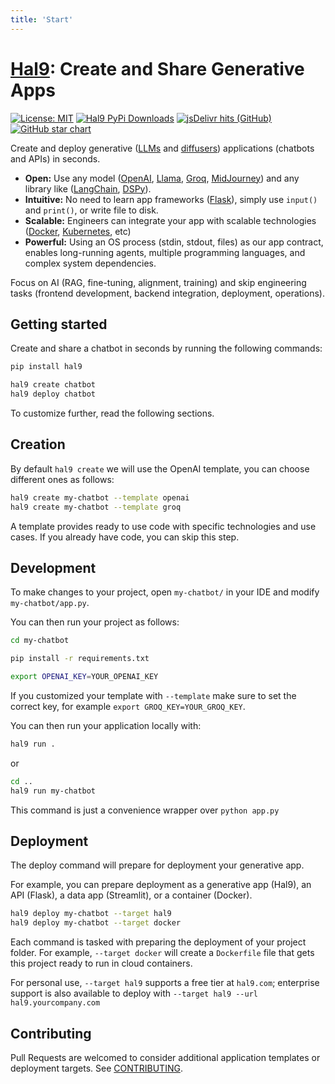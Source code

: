 ```yaml
---
title: 'Start'
---
```


# [Hal9](https://hal9.com/): Create and Share Generative Apps

[![License: MIT](https://img.shields.io/badge/License-MIT-yellow.svg)](https://opensource.org/licenses/MIT)
[![Hal9 PyPi Downloads](https://img.shields.io/pypi/dm/hal9?label=PyPI)](https://pypistats.org/packages/hal9)
[![jsDelivr hits (GitHub)](https://img.shields.io/jsdelivr/gh/hm/hal9ai/hal9)](https://www.jsdelivr.com/package/npm/hal9)
[![GitHub star chart](https://img.shields.io/github/stars/hal9ai/hal9?style=flat-square)](https://star-history.com/#hal9ai/hal9)

Create and deploy generative ([LLMs](https://github.com/Hannibal046/Awesome-LLM) and [diffusers](https://github.com/huggingface/diffusers)) applications (chatbots and APIs) in seconds.
- **Open:** Use any model ([OpenAI](https://platform.openai.com/docs/api-reference/introduction), [Llama](https://ai.meta.com/blog/5-steps-to-getting-started-with-llama-2/), [Groq](https://docs.api.groq.com/md/tutorials/python.groqapi.html), [MidJourney](https://docs.imagineapi.dev/en)) and any library like ([LangChain](https://python.langchain.com/v0.1/docs/get_started/quickstart/), [DSPy](https://dspy-docs.vercel.app/docs/quick-start/installation)).
- **Intuitive:** No need to learn app frameworks ([Flask](https://flask.palletsprojects.com/en/3.0.x/quickstart/)), simply use `input()` and `print()`, or write file to disk.
- **Scalable:** Engineers can integrate your app with scalable technologies ([Docker](https://www.docker.com/), [Kubernetes](https://kubernetes.io/), etc)
- **Powerful:** Using an OS process (stdin, stdout, files) as our app contract, enables long-running agents, multiple programming languages, and complex system dependencies.

Focus on AI (RAG, fine-tuning, alignment, training) and skip engineering tasks (frontend development, backend integration, deployment, operations).

## Getting started

Create and share a chatbot in seconds by running the following commands:

```bash
pip install hal9

hal9 create chatbot
hal9 deploy chatbot
```

To customize further, read the following sections.

## Creation

By default `hal9 create` we will use the OpenAI template, you can choose different ones as follows:

```bash
hal9 create my-chatbot --template openai
hal9 create my-chatbot --template groq
```

A template provides ready to use code with specific technologies and use cases. If you already have code, you can skip this step.

## Development

To make changes to your project, open `my-chatbot/` in your IDE and modify `my-chatbot/app.py`.

You can then run your project as follows:

```bash
cd my-chatbot

pip install -r requirements.txt

export OPENAI_KEY=YOUR_OPENAI_KEY
```

If you customized your template with `--template` make sure to set the correct key, for example `export GROQ_KEY=YOUR_GROQ_KEY`.

You can then run your application locally with:

```bash
hal9 run .
```

or

```bash
cd ..
hal9 run my-chatbot
```

This command is just a convenience wrapper over `python app.py`

## Deployment

The deploy command will prepare for deployment your generative app.

For example, you can prepare deployment as a generative app (Hal9), an API (Flask), a data app (Streamlit), or a container (Docker).

```bash
hal9 deploy my-chatbot --target hal9
hal9 deploy my-chatbot --target docker
```

Each command is tasked with preparing the deployment of your project folder. For example, `--target docker` will create a `Dockerfile` file that gets this project ready to run in cloud containers.

For personal use, `--target hal9` supports a free tier at `hal9.com`; enterprise support is also available to deploy with `--target hal9 --url hal9.yourcompany.com`

## Contributing

Pull Requests are welcomed to consider additional application templates or deployment targets. See [CONTRIBUTING](CONTRIBUTING).

